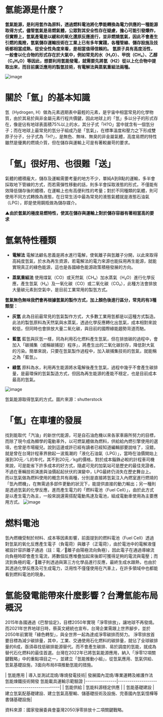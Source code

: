 
# 氫能源是什麼？

**氫氣能源，是利用氫作為原料，透過燃料電池將化學能轉換為電力供應的一種能源取得方式，儘管氫氣是易燃氣體，公眾對其安全性存在疑慮，擔心可能引發爆炸，但實際上，氫氣產電是以緩和的氧化還原反應進行，並非燃燒氫氣，因此不會產生引燃的風險，氫氣儲存運輸技術在工業上已有多年實踐，各種管線、儲存設施及技術都相當成熟，從安全性角度來看，是相當值得信賴的。**
**氫原子具有高度活性，一般會以化合物的形式存在於大氣中，例如常見的水（H₂O）、甲烷（CH₄）、乙醇（C₂H₆O）等因此，想要利用氫能發電，就需要先將氫（H2）從以上化合物中提取出來，而目前廣泛應用的製氫技術，有電解法與蒸氣重組法兩種。**

![image](http://dev.iifun.com.tw/TFCI/files/file_pool/1/0L280412595440778705/img-fc.jpg)

# 關於「氫」的基本知識
氫（Hydrogen, H）做為元素週期表中最輕的元素，是宇宙中相當常見的化學物質，由於其易於與非金屬元素行程共價鍵，因此地球上的「氫」多以分子的形式存在，像是佔有地球表面積75%以上的水，其分子式「H?O」當中就含有一個氫分子；而在地球上最常見的氫分子組成乃是「氫氣」，在標準溫度和壓力之下形成雙原子分子，分子式為「H?」，是無色、無味、無臭的非金屬氣體，高度易燃的特性雖然是優異的燃燒介質，但在儲存與運輸上可是有著較嚴苛的要求。
# 「氫」很好用、也很難「送」
氣體的體積龐大，儲存及運輸需要考量的地方不少，單純A到B點的運輸，多半會採取地下管線的方式，而若需彈性移動的話，則多半會採取液態的形式，不僅能有效降低儲存後的體積，在運輸上也有高便利性的考量；對於不同種類的氣體，則可使用不同方式轉換為液態，在日常生活中最為常見的液態氣體就是液態石油氣（LPG），即是使用鋼瓶做為儲存媒介。


**▲由於氫氣的極度易燃特性，使其在儲存與運輸上對於儲存容器有著相當高的要求**

# 氫氣特性種類 

* **電解法**
電解法顧名思義是將水進行電解，使氧離子與氫離子分開，以此來取得高純度氫氣，於水為再生資源，若電解法的電力來源也能採用再生能源，就能實現真正的綠色能源，這也是各國綠色能源政策積極發展的方向。

* **蒸氣重組法**
使用煤氣（CO）或天然氣（CH₄）加水蒸氣（H₂O）進行化學反應，產生氫氣（H₂）及一氧化碳（CO）或二氧化碳（CO₂），此種方法會排放大量碳元素到空氣中，是目前工業常用的製氫方式。

**氫氣無色無味我們會再根據氫氣的製作方式，加上顏色後進行區分，常見的有3種類型：**
* **灰氫**
此為目前最常見的氫氣製作方式，大多數工業用氫都是以這種方式製造。此法的製氫原料為天然氣與水蒸氣，透過化學反應轉化出氫氣，成本相對來說較低，但同時也會排放大量二氧化碳，與目前的國際綠能趨勢背道而馳。

* **藍氫**
藍氫與灰氫一樣，同為利用石化燃料產生氫氣，但在排放碳的過程中，會加入「碳捕集（或稱碳捕捉）程序」，將產生出的二氧化碳封存，降低對大氣的污染。簡單來說，只要在氫氣製作過程中，加入碳捕集技術的氫氣，就能稱之為「藍氫」。

* **綠氫**
原料為水，利用再生能源將水電解後產生氫氣，過程中幾乎不會產生碳排量，是最環保的氫氣製造方式，但因為再生能源的產能不穩定，也是目前成本最高的氫氣。

![image](https://image.cache.storm.mg/styles/smg-800xauto-er/s3/media/image/2023/07/28/20230728-112247_U26547_M875340_9c8b.jpg?itok=YmPUE64M)

氫氣能源取得氫氣的方式。圖片來源：shutterstock

# 「氫」在車壇的發展
找到能取代「汽油」的新世代能源，可是自石油危機以來各家車廠所努力的目標，而除了現今成為顯學的電動車外，以可燃氣體做為燃料，供給給內燃引擎使用的選項，也曾是市場寵兒。說到這邊或許已經有讀者已經知道編輯部要說啥了，沒錯，就是曾在台灣計程車界掀起一波風潮的「液化石油氣（LPG）」，當時在油價開始上漲到30元／L的年代，其不到20元／kg的價格，對於成本錙銖必較的計程車司機來說，可是能省下許多成本的好方式，隨處可見的加氣站可是歷史的最佳見證者。不過在車輛技術演進與油價起起伏伏的演變中，LPG最終仍消失在歷史舞台上。
而以氫氣做為燃料使用的概念共有兩種，分別是直接將氫氣注入內燃室進行燃燒的「氫內燃機」，在無需過多部件更動的狀況下，能提供直接的動力輸出；另一種則是透過氫氣的化學反應，進而產生電力的「燃料電池（Fuel Cell）」，由於此方式是以產生電力為主，一般來說還需搭配電動馬達及電池，組成電動車使用為主要應用方式。
![image](https://www.carstar.com.tw:8443/downloadFileByUploadPath?uploadPath=news/1703814308767_5a0i.png)
 
# 燃料電池
氫內燃機受制於材料、成本等因素影響，前面提到的燃料電池（Fuel Cell）透過對氫氣的氧化反應產生電子（負電荷）與離子（正電荷），由於電池中的電解液僅被設計容許離子通過（註：電／離子由陽極流向負極），因此電子在通過導線流向負極時即會產生電流，將數個反應堆疊加起來後即可獲得足夠的電流與電壓；而流到負極的電／離子則透過與第三方化學品進行反應，最終生成水跟熱，也由於其透過化學反應及可生成電力，泛用性不僅僅使用在汽車上，在許多領域中也都能看到燃料電池的現身。

# 氫能發電能帶來什麼影響？台灣氫能布局概況

2015年各國通過《巴黎協定》，目標2050年實現「淨零排放」，讓地球不再發燒。而2021年世界地球日時，蔡英文總統也宣布，台灣企業需跟上世界腳步，並於2050年前實現「綠色轉型」，與全世界一起為達成淨零碳排而努力。
淨零排放首要目標為減少碳排量，其中，工業、交通使用石化燃料的碳排量，就佔了全球碳排量的6成，亟須尋找低碳排能源替代。而不會產生碳排、易於調度的氫能，就成為替代石化燃料的最佳首選。台灣在2022年已將氫氣能源應用，納入「淨零12項關鍵戰略」中的重點項目之一，並建立「氫能推動小組」，從氫氣應用、氫氣供給、氫氣基礎設施，3面向布局8項推動氫能的措施。


| 氫能應用 | 導入並測試混燒/專燒發電技術| 
發展國內混燒/專業運轉及維護作法
氫能煉鐵技術開發
氫能載具運輸示範驗證
|----------------|------------------------------------------------|
| 氫能供給  | 氫能料源穩定供應 | 
| 氫能基礎建設 | 建立氫氣配基礎建設、建立氫氣高壓輸、儲基礎技術及設施、完善國內氫氣憶樺等書儲基礎設施| 

資料來源：國家發展委員會臺灣2050淨零排放十二項關鍵戰略。

